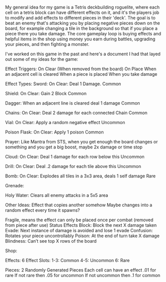 My general idea for my game is a Tetris deckbuilding roguelite, where each cell on a tetris block can have different effects on it, and it's the players job to modify and add effects to different pieces in their 'deck'. The goal is to beat an enemy that's attacking you by placing negative pieces down on the board, for example changing a tile in the background so that if you place a piece there you take damage. The core gameplay loop is buying effects and helpful items in the shop using money you earn during battles, upgrading your pieces, and then fighting a monster.

I've worked on this game in the past and here's a document I had that layed out some of my ideas for the game:


Effect Triggers:
On Clear (When removed from the board)
On Place
When an adjacent cell is cleared
When a piece is placed
When you take damage

Effect Types:
Sword:
On Clear: Deal 1 Damage.
Common

Shield:
On Clear: Gain 2 Block
Common

Dagger:
When an adjacent line is cleared deal 1 damage
Common

Chains:
On Clear: Deal 2 damage for each connected Chain
Common

Vial:
On Clear: Apply a random negative effect
Uncommon

Poison Flask:
On Clear: Apply 1 poison
Common

Prayer:
Like Mantra from STS, when you get enough the board changes or something and you get a big boost, maybe 2x damage or time stop

Cloud:
On Clear: Deal 1 damage for each row below this
Uncommon

Drill:
On Clear: Deal .2 damage for each tile above this
Uncommon

Bomb:
On Clear: Explodes all tiles in a 3x3 area, deals 1 self damage
Rare

Grenade:

Holy Water:
Clears all enemy attacks in a 5x5 area

Other Ideas:
Effect that copies another somehow
Maybe changes into a random effect every time it spawns?

Fragile, means the effect can only be placed once per combat (removed from piece after use)
Status Effects
Block: Block the next X damage taken
Evade: Next instance of damage is avoided and lose 1 evade
Confusion: Rotates your piece uncontrollably
Poison: At the end of turn take X damage
Blindness: Can’t see top X rows of the board

Shop:

Effects:
6 Effect Slots:
1-3: Common
4-5: Uncommon
6: Rare

Pieces:
2 Randomly Generated Pieces
Each cell can have an effect
.01 for rare
If not rare then .05 for uncommon
If not uncommon then .1 for common
